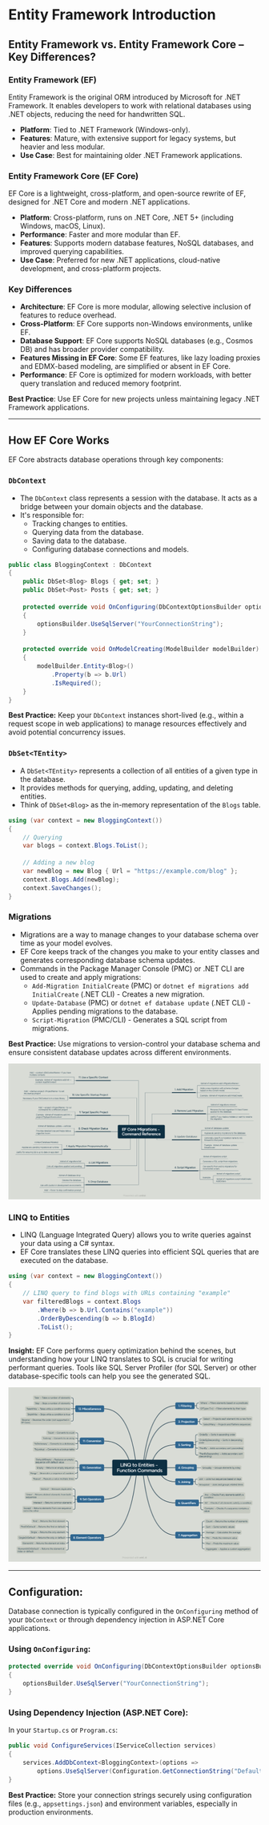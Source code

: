 # Entity Framework Introduction

## Entity Framework vs. Entity Framework Core – Key Differences?

### Entity Framework (EF)

Entity Framework is the original ORM introduced by Microsoft for .NET Framework. It enables developers to work with relational databases using .NET objects, reducing the need for handwritten SQL.

- **Platform**: Tied to .NET Framework (Windows-only).
- **Features**: Mature, with extensive support for legacy systems, but heavier and less modular.
- **Use Case**: Best for maintaining older .NET Framework applications.

### Entity Framework Core (EF Core)

EF Core is a lightweight, cross-platform, and open-source rewrite of EF, designed for .NET Core and modern .NET applications.

- **Platform**: Cross-platform, runs on .NET Core, .NET 5+ (including Windows, macOS, Linux).
- **Performance**: Faster and more modular than EF.
- **Features**: Supports modern database features, NoSQL databases, and improved querying capabilities.
- **Use Case**: Preferred for new .NET applications, cloud-native development, and cross-platform projects.

### Key Differences

- **Architecture**: EF Core is more modular, allowing selective inclusion of features to reduce overhead.
- **Cross-Platform**: EF Core supports non-Windows environments, unlike EF.
- **Database Support**: EF Core supports NoSQL databases (e.g., Cosmos DB) and has broader provider compatibility.
- **Features Missing in EF Core**: Some EF features, like lazy loading proxies and EDMX-based modeling, are simplified or absent in EF Core.
- **Performance**: EF Core is optimized for modern workloads, with better query translation and reduced memory footprint.

**Best Practice**: Use EF Core for new projects unless maintaining legacy .NET Framework applications.

---

## How EF Core Works

EF Core abstracts database operations through key components:

### `DbContext`

- The `DbContext` class represents a session with the database. It acts as a bridge between your domain objects and the database.
- It's responsible for:
    - Tracking changes to entities.
    - Querying data from the database.
    - Saving data to the database.
    - Configuring database connections and models.

```csharp
public class BloggingContext : DbContext
{
    public DbSet<Blog> Blogs { get; set; }
    public DbSet<Post> Posts { get; set; }

    protected override void OnConfiguring(DbContextOptionsBuilder optionsBuilder)
    {
        optionsBuilder.UseSqlServer("YourConnectionString");
    }

    protected override void OnModelCreating(ModelBuilder modelBuilder)
    {
        modelBuilder.Entity<Blog>()
            .Property(b => b.Url)
            .IsRequired();
    }
}
```

**Best Practice:** Keep your `DbContext` instances short-lived (e.g., within a request scope in web applications) to manage resources effectively and avoid potential concurrency issues.

### `DbSet<TEntity>`

- A `DbSet<TEntity>` represents a collection of all entities of a given type in the database.
- It provides methods for querying, adding, updating, and deleting entities.
- Think of `DbSet<Blog>` as the in-memory representation of the `Blogs` table.

```csharp
using (var context = new BloggingContext())
{
    // Querying
    var blogs = context.Blogs.ToList();

    // Adding a new blog
    var newBlog = new Blog { Url = "https://example.com/blog" };
    context.Blogs.Add(newBlog);
    context.SaveChanges();
}
```

### Migrations

- Migrations are a way to manage changes to your database schema over time as your model evolves.
- EF Core keeps track of the changes you make to your entity classes and generates corresponding database schema updates.
- Commands in the Package Manager Console (PMC) or .NET CLI are used to create and apply migrations:
    - `Add-Migration InitialCreate` (PMC) or `dotnet ef migrations add InitialCreate` (.NET CLI) - Creates a new migration.
    - `Update-Database` (PMC) or `dotnet ef database update` (.NET CLI) - Applies pending migrations to the database.
    - `Script-Migration` (PMC/CLI) - Generates a SQL script from migrations.

**Best Practice:** Use migrations to version-control your database schema and ensure consistent database updates across different environments.

![EF Core Migrations - Command Reference.png](../../../assets\roadmaps\ef-core-migration-command-references.png)

### LINQ to Entities

- LINQ (Language Integrated Query) allows you to write queries against your data using a C# syntax.
- EF Core translates these LINQ queries into efficient SQL queries that are executed on the database.

```csharp
using (var context = new BloggingContext())
{
    // LINQ query to find blogs with URLs containing "example"
    var filteredBlogs = context.Blogs
        .Where(b => b.Url.Contains("example"))
        .OrderByDescending(b => b.BlogId)
        .ToList();
}
```

**Insight:** EF Core performs query optimization behind the scenes, but understanding how your LINQ translates to SQL is crucial for writing performant queries. Tools like SQL Server Profiler (for SQL Server) or other database-specific tools can help you see the generated SQL.

![LINQ to Entities - Function Commands.png](../../../assets/roadmaps/linq-to-entities-command-references.png)

---

## **Configuration:**

Database connection is typically configured in the `OnConfiguring` method of your `DbContext` or through dependency injection in ASP.NET Core applications.

### **Using `OnConfiguring`:**

```csharp
protected override void OnConfiguring(DbContextOptionsBuilder optionsBuilder)
{
    optionsBuilder.UseSqlServer("YourConnectionString");
}
```

### **Using Dependency Injection (ASP.NET Core):**

In your `Startup.cs` or `Program.cs`:

```csharp
public void ConfigureServices(IServiceCollection services)
{
    services.AddDbContext<BloggingContext>(options =>
        options.UseSqlServer(Configuration.GetConnectionString("DefaultConnection")));
}
```

**Best Practice:** Store your connection strings securely using configuration files (e.g., `appsettings.json`) and environment variables, especially in production environments.